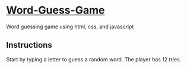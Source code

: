 # [Word-Guess-Game](https://ymsebast.github.io/Word-Guess-Game/)

Word guessing game using html, css, and javascript

## Instructions

Start by typing a letter to guess a random word.
The player has 12 tries.

